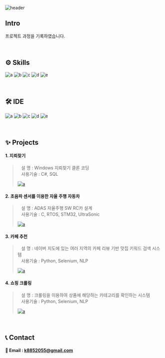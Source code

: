 <div align="right">
                   
</div>


![header](https://capsule-render.vercel.app/api?type=venom&height=150&color=gradient&text=PORTFOLIO&fontColor=3C3434&section=header&reversal=false&textBg=false&desc=JEONGMOONKIM&descSize=20&descAlign=56&descAlignY=73&fontAlign=50&fontSize=60)



## Intro
프로젝트 과정을 기록하였습니다.  


　
## ⚙ Skills  
![a](https://img.shields.io/badge/C-00599C?style=for-the-badge&logo=c&logoColor=white) ![b](https://img.shields.io/badge/Python-14354C?style=for-the-badge&logo=python&logoColor=white) ![c](https://img.shields.io/badge/STM32-03234B?style=for-the-badge&logo=stmicroelectronics&logoColor=white) ![d](https://img.shields.io/badge/Selenium-43B02A?style=for-the-badge&logo=selenium&logoColor=white) ![e](https://img.shields.io/badge/Tensorflow-FF6F00?style=for-the-badge&logo=tensorflow&logoColor=white)


　
## 🛠 IDE  
![a](https://img.shields.io/badge/Colab-F9AB00?style=for-the-badge&logo=googlecolab&color=525252) 
![b](https://img.shields.io/badge/PyCharm-000000.svg?&style=for-the-badge&logo=PyCharm&logoColor=white) 
![c](https://img.shields.io/badge/Visual_Studio-5C2D91?style=for-the-badge&logo=visual%20studio&logoColor=white) 
![d](https://img.shields.io/badge/Visual_Studio_Code-0078D4?style=for-the-badge&logo=visual%20studio%20code&logoColor=white) 
![e](https://img.shields.io/badge/Arduino_IDE-00979D?style=for-the-badge&logo=arduino&logoColor=white)


　  
## ✨ Projects
 #### 1. 지뢰찾기
> &nbsp;&nbsp;&nbsp;설 명 : Windows 지뢰찾기 클론 코딩    
> &nbsp;&nbsp;&nbsp;사용기술 : C#, SQL   
>
><a href="https://github.com/JEONGMOONKIM/Minesweeper">![a](https://img.shields.io/badge/GitHub-100000?style=for-the-badge&logo=github&logoColor=white)</a>  
>
>

 #### 2. 초음파 센서를 이용한 자율 주행 자동차
> &nbsp;&nbsp;&nbsp;설 명 : ADAS 자율주행 SW RC카 설계    
> &nbsp;&nbsp;&nbsp;사용기술 : C, RTOS, STM32, UltraSonic   
>
><a href="https://github.com/JEONGMOONKIM/Ultra_sonic_car">![a](https://img.shields.io/badge/GitHub-100000?style=for-the-badge&logo=github&logoColor=white)</a>
>
>

 #### 3. 카페 추천
> &nbsp;&nbsp;&nbsp;설 명 : 네이버 지도에 있는 여러 지역의 카페 리뷰 기반 맛집 키워드 검색 시스템    
> &nbsp;&nbsp;&nbsp;사용기술 : Python, Selenium, NLP    
>
><a href="https://github.com/JEONGMOONKIM/cafe_recommendation.git">![a](https://img.shields.io/badge/GitHub-100000?style=for-the-badge&logo=github&logoColor=white)</a>
>
>

 #### 4. 쇼핑 크롤링
> &nbsp;&nbsp;&nbsp;설 명 : 크롤링을 이용하여 상품에 해당하는 카테고리를 확인하는 시스템   
> &nbsp;&nbsp;&nbsp;사용기술 : Python, Selenium, NLP    
>
><a href="https://github.com/JEONGMOONKIM/shopping_category_classification.git">![a](https://img.shields.io/badge/GitHub-100000?style=for-the-badge&logo=github&logoColor=white)</a>
>
>







　
## 📞 Contact  
#### 📧 Email : k8852055@gmail.com 


